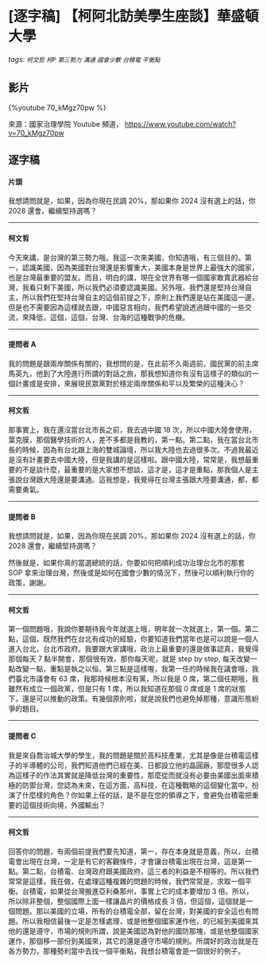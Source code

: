 # [逐字稿] 【柯阿北訪美學生座談】華盛頓大學



###### tags: `柯文哲` `柯P` `第三勢力` `溝通` `國會少數` `台積電` `平衡點`

## 影片

{%youtube 70_kMgz70pw %}

來源：國家治理學院 Youtube 頻道， https://www.youtube.com/watch?v=70_kMgz70pw


## 逐字稿

#### 片頭

我想請問就是，如果，因為你現在民調 20%，那如果你 2024 沒有選上的話，你 2028 還會，繼續堅持選嗎？

---

#### 柯文哲
 
今天來講，是台灣的第三勢力哦。我這一次來美國，你知道哦，有三個目的。第一，認識美國，因為美國對台灣還是影響重大，美國本身是世界上最強大的國家，也是台灣最重要的盟友。而且，明白的講，現在全世界有哪一個國家敢賣武器給台灣，我看只剩下美國，所以我們必須要認識美國。另外哦，我們還是堅持台灣自主，所以我們在堅持台灣自主的這個前提之下，原則上我們還是站在美國這一邊，但是也不需要因為這樣就去跟，中國惡言相向，我們希望說透過跟中國的一些交流，來降低，這個，這個，台灣、台海的這種戰爭的危機。

---

#### 提問者 A

我的問題是跟兩岸關係有關的，我想問的是，在此前不久兩週前，國民黨的前主席馬英九，他到了大陸進行所謂的對話之旅，那我想知道你有沒有這樣子的類似的一個計畫或是安排，來展現民眾黨對於穩定兩岸關係和平以及繁榮的這種決心？

---

#### 柯文哲

那事實上，我在還沒當台北市長之前，我去過中國 18 次，所以中國大陸會使用，葉克膜，那個醫學技術的人，差不多都是我教的，第一點。第二點，我在當台北市長的時候，因為有台北跟上海的雙城論壇，所以我大陸也去過很多次。不過我最近是沒有計畫要去中國大陸，但是我講的是這樣啦。跟中國大陸，常常是，我想最重要的不是談什麼，最重要的是大家想不想談，這才是，這才是重點，那我個人是主張說台灣跟大陸還是要溝通。這我想是，我覺得在台灣主張跟大陸要溝通，都，都需要勇氣。

---

#### 提問者 B

我想請問就是，如果，因為你現在民調 20%，那如果你 2024 沒有選上的話，你 2028 還會，繼續堅持選嗎？

然後就是，如果你真的當選總統的話，你要如何把順利成功治理台北市的那套 SOP 拿來治理台灣，然後或是如何在國會少數的情況下，然後可以順利執行你的政策，謝謝。

---

#### 柯文哲

第一個問題哦，我說你要期待我今年就選上哦，明年就一次就選上，第一個。第二點，這個，既然我們在台北有成功的經驗，你要知道我們當年也是可以說是一個人進入台北，台北市政府。我要跟大家講哦，政治上最重要的還是做事認真，我覺得那個每天 7 點半開會，那個很有效，那你每天呢，就是 step by step, 每天改變一點改變一點，重點是執之以恒。第三點是這樣喔，我第一任的時候我在議會哦，我們臺北市議會有 63 席，我那時候根本沒有黨，所以我是 0 席，第二個任期哦，我雖然有成立一個政黨，但是只有 1 席，所以我知道在那個 0 席或是 1 席的狀態下，還是可以推動的政策。有幾個原則啦，就是說我們也避免掉那種，意識形態紛爭的題目。

---

#### 提問者 C

我是來自喬治城大學的學生，我的問題是關於高科技產業，尤其是像是台積電這樣子的半導體的公司，我們知道他們已經在美、日都設立他的晶圓廠，那麼很多人認為這樣子的作法其實就是降低台灣的重要性，那麼從而就沒有必要由美國出面來積極的防禦台灣，您認為未來，在這方面，高科技，在這種戰略的這個變化當中，扮演了什麼樣的角色？你如果上任的話，是不是在您的領導之下，會避免台積電把重要的這個技術向境，外國輸出？

---

#### 柯文哲

回答你的問題，有兩個前提我們要先知道，第一，存在本身就是意義，所以，台積電會出現在台灣，一定是有它的客觀條件，才會讓台積電出現在台灣，這是第一點。第二點，台積電、台灣政府跟美國政府，這三者的利益是不相等的。所以我們常常是這樣，我在做，在處理這種複雜的問題的時候，我們常常是，求取一個平衡。台積電，如果從台灣搬進亞利桑那州，事實上它的成本要增加 3 倍。所以，所以除非整個，整個國際上面一樣讓晶片的價格成長 3 倍，但這個，這個就是一個問題。那以美國的立場，所有的台積電全部，留在台灣，對美國的安全這也有問題。所以我相信最後一定是怎樣處理，或是他整個國家運作他，的已經到美國來其他的還是遵守，市場的規則所謂，說是美國認為對他的國防那塊，或是他整個國家運作，那個移一部份到美國來，其它的還是遵守市場的規則。所謂好的政治就是在各方勢力，那種勢利當中去找一個平衡點，我想台積電會是一個很好的例子。

